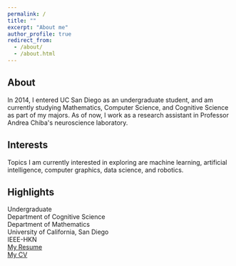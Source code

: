 ```yaml
---
permalink: /
title: ""
excerpt: "About me"
author_profile: true
redirect_from: 
  - /about/
  - /about.html
---
```

About
------
In 2014, I entered UC San Diego as an undergraduate student, and am currently studying Mathematics, Computer Science, and Cognitive Science as part of my majors. As of now, I work as a research assistant in Professor Andrea Chiba's neuroscience laboratory. 

Interests
------
Topics I am currently interested in exploring are machine learning, artificial intelligence, computer graphics, data science, and robotics.

Highlights
------
Undergraduate  
Department of Cognitive Science  
Department of Mathematics  
University of California, San Diego  
IEEE-HKN  
<span style="color:blue">[My Resume](http://www.andythai.xyz/files/resume.pdf)</span>  
<span style="color:blue">[My CV](http://www.andythai.xyz/files/cv.pdf)</span>  
